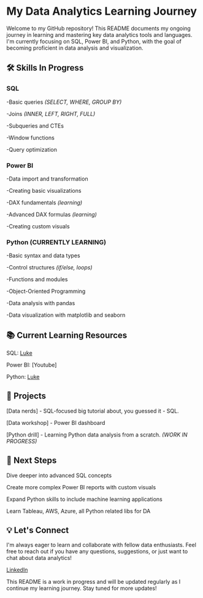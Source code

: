 # **My Data Analytics Learning Journey**


Welcome to my GitHub repository! This README documents my ongoing journey in learning and mastering key data analytics tools and languages. I'm currently focusing on SQL, Power BI, and Python, with the goal of becoming proficient in data analysis and visualization.


## **🛠 Skills In Progress**


### **SQL**


-Basic queries *(SELECT, WHERE, GROUP BY)*

-Joins *(INNER, LEFT, RIGHT, FULL)*

-Subqueries and CTEs

-Window functions

-Query optimization


### **Power BI**


 -Data import and transformation

 -Creating basic visualizations

 -DAX fundamentals *(learning)*

 -Advanced DAX formulas *(learning)*

 -Creating custom visuals


### **Python (CURRENTLY LEARNING)**


 -Basic syntax and data types

 -Control structures *(if/else, loops)*

 -Functions and modules

 -Object-Oriented Programming

 -Data analysis with pandas

 -Data visualization with matplotlib and seaborn



## **📚 Current Learning Resources**

SQL: [Luke](https://www.youtube.com/@LukeBarousse)

Power BI: [Youtube]

Python: [Luke](https://www.youtube.com/@LukeBarousse)



## **🚀 Projects**

[Data nerds] - SQL-focused big tutorial about, you guessed it - SQL. 

[Data workshop] - Power BI dashboard

[Python drill] - Learning Python data analysis from a scratch. *(WORK IN PROGRESS)*



## **🎯 Next Steps**

Dive deeper into advanced SQL concepts

Create more complex Power BI reports with custom visuals

Expand Python skills to include machine learning applications

Learn Tableau, AWS, Azure, all Python related libs for DA



## **💡 Let's Connect**


I'm always eager to learn and collaborate with fellow data enthusiasts. Feel free to reach out if you have any questions, suggestions, or just want to chat about data analytics!


[LinkedIn](https://www.linkedin.com/in/maciej-wi%C5%9Bniewski-subverse/)




This README is a work in progress and will be updated regularly as I continue my learning journey. Stay tuned for more updates!